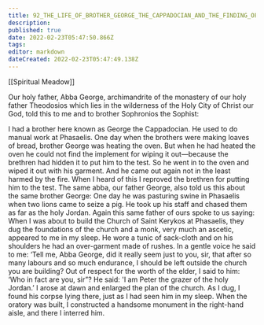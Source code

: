 ```yaml
---
title: 92_THE_LIFE_OF_BROTHER_GEORGE_THE_CAPPADOCIAN_AND_THE_FINDING_OF_THE_BODY_OF_PETER_THE_SOLITARY_OF_THE_HOLY_JORDAN
description: 
published: true
date: 2022-02-23T05:47:50.866Z
tags: 
editor: markdown
dateCreated: 2022-02-23T05:47:49.138Z
---
```


[[Spiritual Meadow]]
 
Our holy father, Abba George, archimandrite of the monastery of our holy father Theodosios which lies in the wilderness of the Holy City of Christ our God, told this to me and to brother Sophronios the Sophist:  
 
I had a brother here known as George the Cappadocian. He used to do manual work at Phasaelis. One day when the brothers were making loaves of bread, brother George was heating the oven. But when he had heated the oven he could not find the implement for wiping it out—because the brethren had hidden it to put him to the test. So he went in to the oven and wiped it out with his garment. And he came out again not in the least harmed by the fire. When I heard of this I reproved the brethren for putting him to the test. The same abba, our father George, also told us this about the same brother George: One day he was pasturing swine in Phasaelis when two lions came to seize a pig. He took up his staff and chased them as far as the holy Jordan. Again this same father of ours spoke to us saying: When I was about to build the Church of Saint Kerykos at Phasaelis, they dug the foundations of the church and a monk, very much an ascetic, appeared to me in my sleep. He wore a tunic of sack-cloth and on his shoulders he had an over-garment made of rushes. In a gentle voice he said to me: ‘Tell me, Abba George, did it really seem just to you, sir, that after so many labours and so much endurance, I should be left outside the church you are building? Out of respect for the worth of the elder, I said to him: ‘Who in fact are you, sir”? He said: 'I am Peter the grazer of the holy Jordan.’ I arose at dawn and enlarged the plan of the church. As I dug, I found his corpse lying there, just as I had seen him in my sleep. When the oratory was built, I constructed a handsome monument in the right-hand aisle, and there I interred him. 
